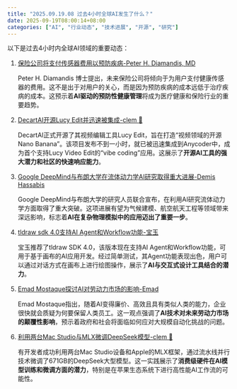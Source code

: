 ```yaml
---
title: "2025.09.19.08 过去4小时全球AI发生了什么？"
date: 2025-09-19T08:00:14+08:00
categories: ["AI", "行业动态", "技术进展", "开源", "研究"]
---
```


以下是过去4小时内全球AI领域的重要动态：

1.  [保险公司将支付传感器费用以预防疾病-Peter H. Diamandis, MD](https://x.com/PeterDiamandis/status/1968812726009921624)

    Peter H. Diamandis 博士提出，未来保险公司将倾向于为用户支付健康传感器的费用。这不是出于对用户的关心，而是因为预防疾病的成本远低于治疗疾病的成本。这预示着**AI驱动的预防性健康管理**将成为医疗健康和保险行业的重要趋势。

2.  [DecartAI开源Lucy Edit并迅速被集成-clem 🤗](https://x.com/ClementDelangue/status/1968771500128780601)

    DecartAI正式开源了其视频编辑工具Lucy Edit，旨在打造“视频领域的开源Nano Banana”。该项目发布不到一小时，就已被迅速集成到Anycoder中，成为首个支持Lucy Video Edit的“vibe coding”应用。这展示了**开源AI工具的强大潜力和社区的快速响应能力**。

3.  [Google DeepMind与布朗大学在流体动力学AI研究取得重大进展-Demis Hassabis](https://x.com/demishassabis/status/1968794330853785834)

    Google DeepMind与布朗大学的研究人员联合宣布，在利用AI研究流体动力学方面取得了重大突破。这项进展有望为气候建模、航空航天工程等领域带来深远影响，标志着**AI在复杂物理模拟中的应用迈出了重要一步**。

4.  [tldraw sdk 4.0支持AI Agent和Workflow功能-宝玉](https://x.com/dotey/status/1968792216505041174)

    宝玉推荐了tldraw SDK 4.0，该版本现在支持AI Agent和Workflow功能，可用于基于画布的AI应用开发。经过简单测试，其Agent功能表现出色，用户可以通过对话方式在画布上进行绘图操作，展示了**AI与交互式设计工具结合的潜力**。

5.  [Emad Mostaque探讨AI对劳动力市场的影响-Emad](https://x.com/EMostaque/status/1968790381077696844)

    Emad Mostaque指出，随着AI变得廉价、高效且具有类似人类的能力，企业很快就会质疑为何要保留人类员工。这一观点强调了**AI技术对未来劳动力市场的颠覆性影响**，预示着政府和社会将面临如何应对大规模自动化挑战的问题。

6.  [利用两台Mac Studio与MLX微调DeepSeek模型-clem 🤗](https://x.com/ClementDelangue/status/1968786106104656194)

    有开发者成功利用两台Mac Studio设备和Apple的MLX框架，通过流水线并行技术微调了671GB的DeepSeek大型模型。这一实践展示了**消费级硬件在AI模型训练和微调方面的潜力**，特别是在苹果生态系统下进行高性能AI工作流的可能性。
